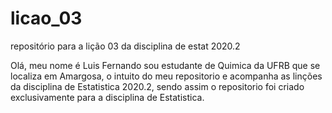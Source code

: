 # licao_03
repositório para a lição 03 da disciplina de estat 2020.2

Olá, meu nome é Luis Fernando sou estudante de Quimica da UFRB que se localiza em Amargosa, o intuito do meu repositorio e acompanha as linções da disciplina de Estatistica 2020.2, sendo assim o repositorio foi criado exclusivamente para a disciplina de Estatistica.

